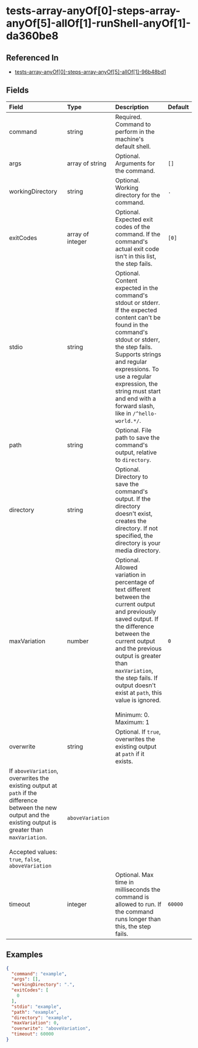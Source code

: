 
# tests-array-anyOf[0]-steps-array-anyOf[5]-allOf[1]-runShell-anyOf[1]-da360be8



## Referenced In

- [tests-array-anyOf[0]-steps-array-anyOf[5]-allOf[1]-96b48bd1](/docs/references/schemas/tests-array-anyof-0--steps-array-anyof-5--allof-1--96b48bd1)

## Fields

Field | Type | Description | Default
:-- | :-- | :-- | :--
command | string | Required. Command to perform in the machine's default shell. | 
args | array of string | Optional. Arguments for the command. | ``[]``
workingDirectory | string | Optional. Working directory for the command. | `.`
exitCodes | array of integer | Optional. Expected exit codes of the command. If the command's actual exit code isn't in this list, the step fails. | ``[0]``
stdio | string | Optional. Content expected in the command's stdout or stderr. If the expected content can't be found in the command's stdout or stderr, the step fails. Supports strings and regular expressions. To use a regular expression, the string must start and end with a forward slash, like in `/^hello-world.*/`. | 
path | string | Optional. File path to save the command's output, relative to `directory`. | 
directory | string | Optional. Directory to save the command's output. If the directory doesn't exist, creates the directory. If not specified, the directory is your media directory. | 
maxVariation | number | Optional. Allowed variation in percentage of text different between the current output and previously saved output. If the difference between the current output and the previous output is greater than `maxVariation`, the step fails. If output doesn't exist at `path`, this value is ignored.<br/><br/>Minimum: 0. Maximum: 1 | `0`
overwrite | string | Optional. If `true`, overwrites the existing output at `path` if it exists.
If `aboveVariation`, overwrites the existing output at `path` if the difference between the new output and the existing output is greater than `maxVariation`.<br/><br/>Accepted values: `true`, `false`, `aboveVariation` | `aboveVariation`
timeout | integer | Optional. Max time in milliseconds the command is allowed to run. If the command runs longer than this, the step fails. | `60000`

## Examples

```json
{
  "command": "example",
  "args": [],
  "workingDirectory": ".",
  "exitCodes": [
    0
  ],
  "stdio": "example",
  "path": "example",
  "directory": "example",
  "maxVariation": 0,
  "overwrite": "aboveVariation",
  "timeout": 60000
}
```
